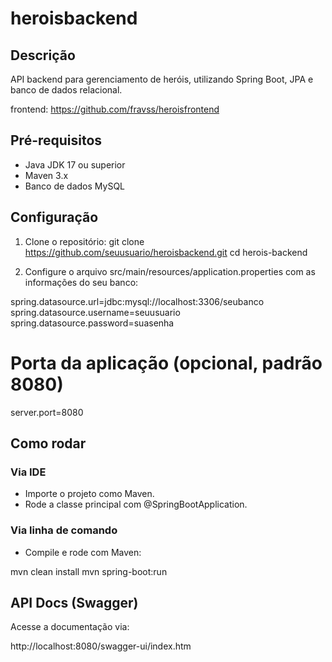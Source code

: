 # heroisbackend
## Descrição
API backend para gerenciamento de heróis, utilizando Spring Boot, JPA e banco de dados relacional.

frontend: https://github.com/fravss/heroisfrontend

## Pré-requisitos
- Java JDK 17 ou superior
- Maven 3.x
- Banco de dados MySQL

## Configuração

1. Clone o repositório:
git clone https://github.com/seuusuario/heroisbackend.git
cd herois-backend

2. Configure o arquivo src/main/resources/application.properties com as informações do seu banco:

spring.datasource.url=jdbc:mysql://localhost:3306/seubanco
spring.datasource.username=seuusuario
spring.datasource.password=suasenha

# Porta da aplicação (opcional, padrão 8080)
server.port=8080

## Como rodar

### Via IDE
- Importe o projeto como Maven.
- Rode a classe principal com @SpringBootApplication.

### Via linha de comando
- Compile e rode com Maven:

mvn clean install
mvn spring-boot:run


## API Docs (Swagger)
Acesse a documentação via:

 http://localhost:8080/swagger-ui/index.htm
